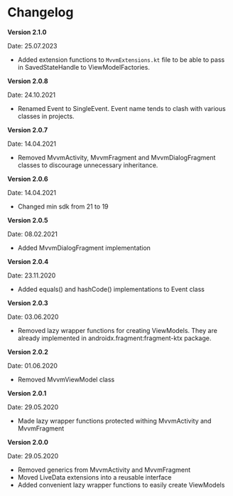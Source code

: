 # Changelog

**Version 2.1.0**

Date: 25.07.2023

- Added extension functions to `MvvmExtensions.kt` file to be able to pass in SavedStateHandle to ViewModelFactories.

**Version 2.0.8**

Date: 24.10.2021

- Renamed Event to SingleEvent. Event name tends to clash with various classes in projects.

**Version 2.0.7**

Date: 14.04.2021

- Removed MvvmActivity, MvvmFragment and MvvmDialogFragment classes to discourage unnecessary inheritance.

**Version 2.0.6**

Date: 14.04.2021

- Changed min sdk from 21 to 19

**Version 2.0.5**

Date: 08.02.2021

- Added MvvmDialogFragment implementation

**Version 2.0.4**

Date: 23.11.2020

- Added equals() and hashCode() implementations to Event class

**Version 2.0.3**

Date: 03.06.2020

- Removed lazy wrapper functions for creating ViewModels. They are already implemented in androidx.fragment:fragment-ktx package.

**Version 2.0.2**

Date: 01.06.2020

- Removed MvvmViewModel class

**Version 2.0.1**

Date: 29.05.2020

- Made lazy wrapper functions protected withing MvvmActivity and MvvmFragment

**Version 2.0.0**

Date: 29.05.2020

- Removed generics from MvvmActivity and MvvmFragment
- Moved LiveData extensions into a reusable interface
- Added convenient lazy wrapper functions to easily create ViewModels
